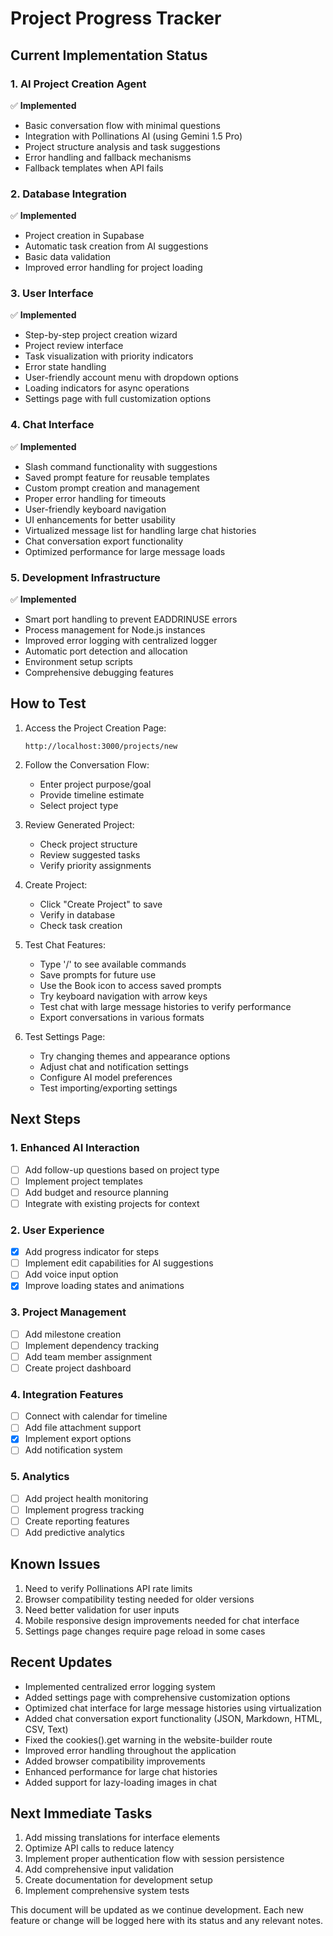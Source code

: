 # Project Progress Tracker

## Current Implementation Status

### 1. AI Project Creation Agent
✅ **Implemented**
- Basic conversation flow with minimal questions
- Integration with Pollinations AI (using Gemini 1.5 Pro)
- Project structure analysis and task suggestions
- Error handling and fallback mechanisms
- Fallback templates when API fails

### 2. Database Integration
✅ **Implemented**
- Project creation in Supabase
- Automatic task creation from AI suggestions
- Basic data validation
- Improved error handling for project loading

### 3. User Interface
✅ **Implemented**
- Step-by-step project creation wizard
- Project review interface
- Task visualization with priority indicators
- Error state handling
- User-friendly account menu with dropdown options
- Loading indicators for async operations
- Settings page with full customization options

### 4. Chat Interface
✅ **Implemented**
- Slash command functionality with suggestions
- Saved prompt feature for reusable templates
- Custom prompt creation and management
- Proper error handling for timeouts
- User-friendly keyboard navigation
- UI enhancements for better usability
- Virtualized message list for handling large chat histories
- Chat conversation export functionality
- Optimized performance for large message loads

### 5. Development Infrastructure
✅ **Implemented**
- Smart port handling to prevent EADDRINUSE errors
- Process management for Node.js instances
- Improved error logging with centralized logger
- Automatic port detection and allocation
- Environment setup scripts
- Comprehensive debugging features

## How to Test

1. Access the Project Creation Page:
   ```
   http://localhost:3000/projects/new
   ```

2. Follow the Conversation Flow:
   - Enter project purpose/goal
   - Provide timeline estimate
   - Select project type

3. Review Generated Project:
   - Check project structure
   - Review suggested tasks
   - Verify priority assignments

4. Create Project:
   - Click "Create Project" to save
   - Verify in database
   - Check task creation

5. Test Chat Features:
   - Type '/' to see available commands
   - Save prompts for future use
   - Use the Book icon to access saved prompts
   - Try keyboard navigation with arrow keys
   - Test chat with large message histories to verify performance
   - Export conversations in various formats
   
6. Test Settings Page:
   - Try changing themes and appearance options
   - Adjust chat and notification settings
   - Configure AI model preferences
   - Test importing/exporting settings

## Next Steps

### 1. Enhanced AI Interaction
- [ ] Add follow-up questions based on project type
- [ ] Implement project templates
- [ ] Add budget and resource planning
- [ ] Integrate with existing projects for context

### 2. User Experience
- [x] Add progress indicator for steps
- [ ] Implement edit capabilities for AI suggestions
- [ ] Add voice input option
- [x] Improve loading states and animations

### 3. Project Management
- [ ] Add milestone creation
- [ ] Implement dependency tracking
- [ ] Add team member assignment
- [ ] Create project dashboard

### 4. Integration Features
- [ ] Connect with calendar for timeline
- [ ] Add file attachment support
- [x] Implement export options
- [ ] Add notification system

### 5. Analytics
- [ ] Add project health monitoring
- [ ] Implement progress tracking
- [ ] Create reporting features
- [ ] Add predictive analytics

## Known Issues
1. Need to verify Pollinations API rate limits
2. Browser compatibility testing needed for older versions
3. Need better validation for user inputs
4. Mobile responsive design improvements needed for chat interface
5. Settings page changes require page reload in some cases

## Recent Updates
- Implemented centralized error logging system
- Added settings page with comprehensive customization options
- Optimized chat interface for large message histories using virtualization
- Added chat conversation export functionality (JSON, Markdown, HTML, CSV, Text)
- Fixed the cookies().get warning in the website-builder route
- Improved error handling throughout the application
- Added browser compatibility improvements
- Enhanced performance for large chat histories
- Added support for lazy-loading images in chat

## Next Immediate Tasks
1. Add missing translations for interface elements
2. Optimize API calls to reduce latency
3. Implement proper authentication flow with session persistence
4. Add comprehensive input validation
5. Create documentation for development setup
6. Implement comprehensive system tests

This document will be updated as we continue development. Each new feature or change will be logged here with its status and any relevant notes. 